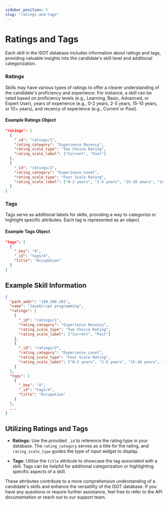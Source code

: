 ```yaml
---
sidebar_position: 5
slug: "ratings-and-tags"
---
```


# Ratings and Tags

Each skill in the ISOT database includes information about ratings and tags, providing valuable insights into the candidate's skill level and additional categorization.

### Ratings

Skills may have various types of ratings to offer a clearer understanding of the candidate's proficiency and experience. For instance, a skill can be rated based on proficiency levels (e.g., Learning, Basic, Advanced, or Expert User), years of experience (e.g., 0-2 years, 2-5 years, 15-10 years, or 10+ years), and recency of experience (e.g., Current or Past).

#### Example Ratings Object

```json
"ratings": [
  {
    "_id": "ratings/1",
    "rating_category": "Experience Recency",
    "rating_scale_type": "Two Choice Rating",
    "rating_scale_label": ["Current", "Past"]
  },
  {
    "_id": "ratings/2",
    "rating_category": "Experience Level",
    "rating_scale_type": "Four Scale Rating",
    "rating_scale_label": ["0-2 years", "2-5 years", "15-10 years", "10+ years"]
  }
]
```

### Tags

Tags serve as additional labels for skills, providing a way to categorize or highlight specific attributes. Each tag is represented as an object.

#### Example Tags Object

```json
"tags": [
  {
    "_key": "4",
    "_id": "tags/4",
    "title": "Occupation"
  }
]
```

## Example Skill Information

```json
{
  "path_addr": "199.200.201",
  "name": "JavaScript programming",
  "ratings": [
    {
      "_id": "ratings/1",
      "rating_category": "Experience Recency",
      "rating_scale_type": "Two Choice Rating",
      "rating_scale_label": ["Current", "Past"]
    },
    {
      "_id": "ratings/2",
      "rating_category": "Experience Level",
      "rating_scale_type": "Four Scale Rating",
      "rating_scale_label": ["0-2 years", "2-5 years", "15-10 years", "10+ years"]
    }
  ],
  "tags": [
    {
      "_key": "4",
      "_id": "tags/4",
      "title": "Occupation"
    }
  ],
  ...
}
```

## Utilizing Ratings and Tags

- **Ratings:** Use the provided `_id` to reference the rating type in your database. The `rating_category` serves as a title for the rating, and `rating_scale_type` guides the type of input widget to display.

- **Tags:** Utilize the `title` attribute to showcase the tag associated with a skill. Tags can be helpful for additional categorization or highlighting specific aspects of a skill.

These attributes contribute to a more comprehensive understanding of a candidate's skills and enhance the versatility of the ISOT database. If you have any questions or require further assistance, feel free to refer to the API documentation or reach out to our support team.